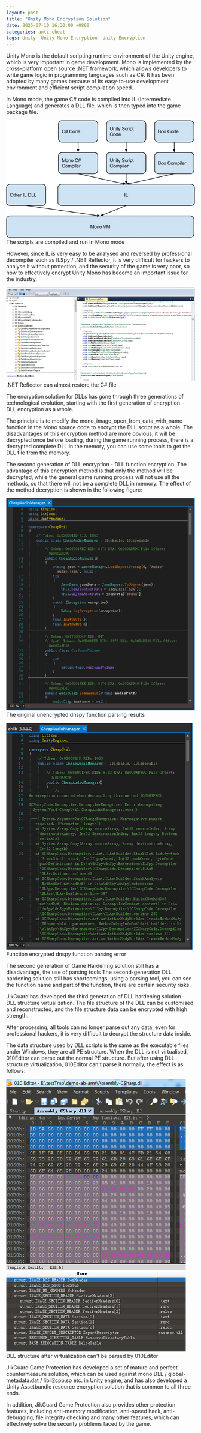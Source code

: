```yaml
---
layout: post
title: "Unity Mono Encryption Solution"
date: 2025-07-10 16:30:00 +0800
categories: anti-cheat
tags: Unity  Unity Mono Encryption  Unity Encryption
---
```


Unity Mono is the default scripting runtime environment of the Unity engine, which is very important in game development. Mono is implemented by the cross-platform open source .NET framework, which allows developers to write game logic in programming languages such as C#. It has been adopted by many games because of its easy-to-use development environment and efficient script compilation speed.<!-- more -->  

In Mono mode, the game C# code is compiled into IL (Intermediate Language) and generates a DLL file, which is then typed into the game package file.

![315_21](/assets/res/2025/Monomode.png)  
The scripts are compiled and run in Mono mode

However, since IL is very easy to be analysed and reversed by professional decompiler such as ILSpy / .NET Reflector, it is very difficult for hackers to analyse it without protection, and the security of the game is very poor, so how to effectively encrypt Unity Mono has become an important issue for the industry.

![315_21](/assets/res/2025/NETReflector.png)  
.NET Reflector can almost restore the C# file

The encryption solution for DLLs has gone through three generations of technological evolution, starting with the first generation of encryption - DLL encryption as a whole.

The principle is to modify the mono_image_open_from_data_with_name function in the Mono source code to encrypt the DLL script as a whole. The disadvantages of this encryption method are more obvious, it will be decrypted once before loading, during the game running process, there is a decrypted complete DLL in the memory, you can use some tools to get the DLL file from the memory.

The second generation of DLL encryption - DLL function encryption. The advantage of this encryption method is that only the method will be decrypted, while the general game running process will not use all the methods, so that there will not be a complete DLL in memory. The effect of the method decryption is shown in the following figure: 

![315_21](/assets/res/2025/dnspy1.png)  
The original unencrypted dnspy function parsing results

![315_21](/assets/res/2025/dnspy2.png)  
Function encrypted dnspy function parsing error 

The second generation of Game Hardening solution still has a disadvantage, the use of parsing tools The second-generation DLL hardening solution still has shortcomings, using a parsing tool, you can see the function name and part of the function, there are certain security risks.

JikGuard has developed the third generation of DLL hardening solution - DLL structure virtualization. The file structure of the DLL can be customised and reconstructed, and the file structure data can be encrypted with high strength.

After processing, all tools can no longer parse out any data, even for professional hackers, it is very difficult to decrypt the structure data inside.

The data structure used by DLL scripts is the same as the executable files under Windows, they are all PE structure. When the DLL is not virtualised, 010Editor can parse out the normal PE structure. But after using DLL structure virtualization, 010Editor can't parse it normally, the effect is as follows: 

![315_21](/assets/res/2025/010Editor.png)  
DLL structure after virtualization can't be parsed by 010Editor 

JikGuard Game Protection has developed a set of mature and perfect countermeasure solution, which can be used against mono DLL / global-metadata.dat / libil2cpp.so etc. in Unity engine, and has also developed a Unity Assetbundle resource encryption solution that is common to all three ends.

In addition, JikGuard Game Protection also provides other protection features, including anti-memory modification, anti-speed hack, anti-debugging, file integrity checking and many other features, which can effectively solve the security problems faced by the game.